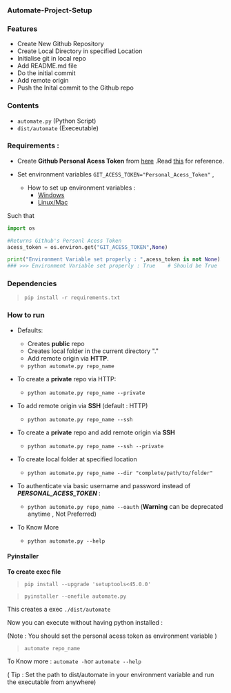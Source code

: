 ### Automate-Project-Setup


### Features

- Create New Github Repository
- Create Local Directory in specified Location
- Initialise git in local repo
- Add README.md file
- Do the initial commit
- Add remote origin 
- Push the Inital commit to the Github repo

### Contents 
- `automate.py` (Python Script)
- `dist/automate` (Execeutable)

### Requirements :

- Create **Github Personal Acess Token** from [here](https://github.com/settings/tokens) .Read [this](https://help.github.com/en/github/authenticating-to-github/creating-a-personal-access-token-for-the-command-line) for reference.
- Set environment variables `GIT_ACESS_TOKEN="Personal_Acess_Token"` , 

    - How to set up environment variables :
        - [Windows](https://www.youtube.com/watch?v=IolxqkL7cD8) 
        -   [Linux/Mac](https://www.youtube.com/watch?v=5iWhQWVXosU)


Such that 
```python
import os

#Returns Github's Personl Acess Token
acess_token = os.environ.get("GIT_ACESS_TOKEN",None) 

print("Environment Variable set properly : ",acess_token is not None)
### >>> Environment Variable set properly : True    # Should be True
```

### Dependencies
> `pip install -r requirements.txt`

### How to run
- Defaults:
    - Creates **public** repo
    - Creates local folder in the current directory "."
    - Add remote origin via **HTTP**.
    - `python automate.py repo_name`
    
- To create a **private** repo via HTTP:
    - `python automate.py repo_name --private`
- To add remote origin via **SSH** (default : HTTP) 
    - `python automate.py repo_name --ssh`
- To create a **private** repo and add remote origin via **SSH** 
    - `python automate.py repo_name --ssh --private`
- To create local folder at specified location
    - `python automate.py repo_name --dir "complete/path/to/folder"`
- To authenticate via basic username and password instead of __*PERSONAL_ACESS_TOKEN*__ :
    - `python automate.py repo_name --oauth` (**Warning** can be deprecated anytime , Not Preferred)
- To Know More
    - `python automate.py --help`
    
    
#### Pyinstaller

**To create exec file** 

> `pip install --upgrade 'setuptools<45.0.0'`

> `pyinstaller --onefile automate.py`

This creates a exec `./dist/automate`

Now you can execute without having python installed :

(Note : You should set the personal acess token as environment variable )

> `automate repo_name`

To Know more : `automate -h`or `automate --help`

( Tip : Set the path to dist/automate in your environment variable and run the executable from anywhere)



